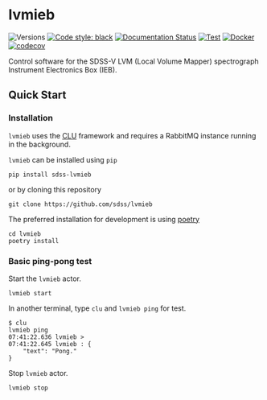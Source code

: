# lvmieb

![Versions](https://img.shields.io/badge/python->3.8-blue)
[![Code style: black](https://img.shields.io/badge/code%20style-black-000000.svg)](https://github.com/psf/black)
[![Documentation Status](https://readthedocs.org/projects/lvmieb/badge/?version=latest)](https://lvmieb.readthedocs.io/en/latest/?badge=latest)
[![Test](https://github.com/sdss/lvmieb/actions/workflows/test.yml/badge.svg)](https://github.com/sdss/lvmieb/actions/workflows/test.yml)
[![Docker](https://github.com/sdss/lvmieb/actions/workflows/docker.yml/badge.svg)](https://github.com/sdss/lvmieb/actions/workflows/docker.yml)
[![codecov](https://codecov.io/gh/sdss/lvmieb/branch/master/graph/badge.svg?token=IyQglaQYSF)](https://codecov.io/gh/sdss/lvmieb)

Control software for the SDSS-V LVM (Local Volume Mapper) spectrograph Instrument Electronics Box (IEB).

## Quick Start

### Installation

`lvmieb` uses the [CLU](https://clu.readthedocs.io/en/latest/) framework and requires a RabbitMQ instance running in the background.

`lvmieb` can be installed using `pip`

```console
pip install sdss-lvmieb
```

or by cloning this repository

```console
git clone https://github.com/sdss/lvmieb
```

The preferred installation for development is using [poetry](https://python-poetry.org/)

```console
cd lvmieb
poetry install
```


### Basic ping-pong test

Start the `lvmieb` actor.

```console
lvmieb start
```

In another terminal, type `clu` and `lvmieb ping` for test.

```console
$ clu
lvmieb ping
07:41:22.636 lvmieb >
07:41:22.645 lvmieb : {
    "text": "Pong."
}
```

Stop `lvmieb` actor.

```console
lvmieb stop
```
